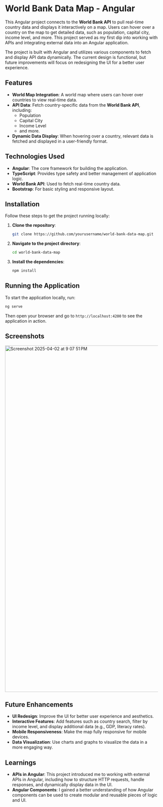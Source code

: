 # World Bank Data Map - Angular

This Angular project connects to the **World Bank API** to pull real-time country data and displays it interactively on a map. Users can hover over a country on the map to get detailed data, such as population, capital city, income level, and more. This project served as my first dip into working with APIs and integrating external data into an Angular application.

The project is built with Angular and utilizes various components to fetch and display API data dynamically. The current design is functional, but future improvements will focus on redesigning the UI for a better user experience.

## Features
- **World Map Integration**: A world map where users can hover over countries to view real-time data.
- **API Data**: Fetch country-specific data from the **World Bank API**, including:
  - Population
  - Capital City
  - Income Level
  - and more.
- **Dynamic Data Display**: When hovering over a country, relevant data is fetched and displayed in a user-friendly format.

## Technologies Used
- **Angular**: The core framework for building the application.
- **TypeScript**: Provides type safety and better management of application logic.
- **World Bank API**: Used to fetch real-time country data.
- **Bootstrap**: For basic styling and responsive layout.

## Installation

Follow these steps to get the project running locally:

1. **Clone the repository**:
    ```bash
    git clone https://github.com/yourusername/world-bank-data-map.git
    ```
2. **Navigate to the project directory**:
    ```bash
    cd world-bank-data-map
    ```
3. **Install the dependencies**:
    ```bash
    npm install
    ```

## Running the Application

To start the application locally, run:

```bash
ng serve
```

Then open your browser and go to `http://localhost:4200` to see the application in action.

## Screenshots
<img width="1139" alt="Screenshot 2025-04-02 at 9 07 51 PM" src="https://github.com/user-attachments/assets/1660bfa1-fff5-4275-aacd-fc29add3baf7" />


## Future Enhancements
- **UI Redesign**: Improve the UI for better user experience and aesthetics.
- **Interactive Features**: Add features such as country search, filter by income level, and display additional data (e.g., GDP, literacy rates).
- **Mobile Responsiveness**: Make the map fully responsive for mobile devices.
- **Data Visualization**: Use charts and graphs to visualize the data in a more engaging way.

## Learnings
- **APIs in Angular**: This project introduced me to working with external APIs in Angular, including how to structure HTTP requests, handle responses, and dynamically display data in the UI.
- **Angular Components**: I gained a better understanding of how Angular components can be used to create modular and reusable pieces of logic and UI.
